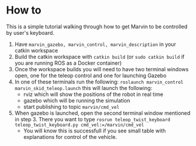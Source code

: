# How to

This is a simple tutorial walking through how to get Marvin to be controlled by user's keyboard.

1. Have `marvin_gazebo, marvin_control, marvin_description` in your catkin workspace
1. Build the catkin workspace with `catkin build` (or `sudo catkin build` if you are running ROS as a Docker container)
1. Once the workspace builds you will need to have two terminal windows open, one for the teleop control and one for launching Gazebo
1. In one of these terminals run the following: `roslaunch marvin_control marvin_skid_teleop.launch` this will launch the following:
    - rviz which will show the positions of the robot in real time
    - gazebo which will be running the simulation
    - start publishing to topic `marvin/cmd_vel`
1. When gazebo is launched, open the second terminal window mentioned in step 3. There you want to type `rosrun teleop_twist_keyboard teleop_twist_keyboard.py cmd_vel:=/marvin/cmd_vel`
    - You will know this is successfull if you see small table with explanations for control of the vehicle.
